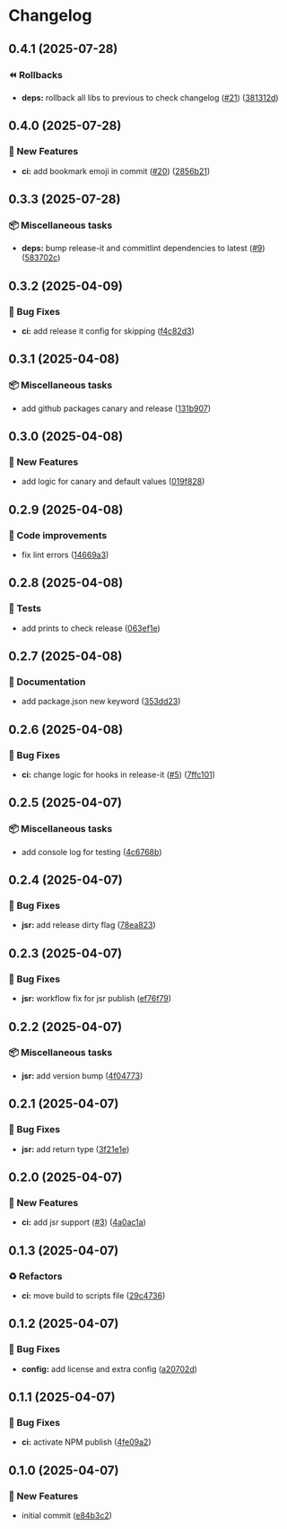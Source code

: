 # Changelog

## 0.4.1 (2025-07-28)

### ⏪ Rollbacks

* **deps:** rollback all libs to previous to check changelog ([#21](https://github.com/MainQueueIO/playground/issues/21)) ([381312d](https://github.com/MainQueueIO/playground/commit/381312d36f52136e9276b5027a4aab0c9eda0a38))

## 0.4.0 (2025-07-28)

### 🚀 New Features

* **ci:** add bookmark emoji in commit ([#20](https://github.com/MainQueueIO/playground/issues/20)) ([2856b21](https://github.com/MainQueueIO/playground/commit/2856b2193b13cdb921287dc45a721868f77cdad8))

## 0.3.3 (2025-07-28)

### 📦 Miscellaneous tasks

* **deps:** bump release-it and commitlint dependencies to latest ([#9](https://github.com/MainQueueIO/playground/issues/9)) ([583702c](https://github.com/MainQueueIO/playground/commit/583702c69881ab2b5bd8e8836667b11235ae7e78))

## 0.3.2 (2025-04-09)

### 🐛 Bug Fixes

* **ci:** add release it config for skipping ([f4c82d3](https://github.com/MainQueueIO/playground/commit/f4c82d377c446e64b82ea544bd95511e36fafa30))

## 0.3.1 (2025-04-08)

### 📦 Miscellaneous tasks

* add github packages canary and release ([131b907](https://github.com/MainQueueIO/playground/commit/131b907490253bd4ad0b5141c7518122ffe35656))

## 0.3.0 (2025-04-08)

### 🚀 New Features

* add logic for canary and default values ([019f828](https://github.com/MainQueueIO/playground/commit/019f828cb645e537208d5da3460484246285b9a5))

## 0.2.9 (2025-04-08)

### 💄 Code improvements

* fix lint errors ([14669a3](https://github.com/MainQueueIO/playground/commit/14669a3f63bc6817809567fdea44341fda5d2fbc))

## 0.2.8 (2025-04-08)

### 🧪 Tests

* add prints to check release ([063ef1e](https://github.com/MainQueueIO/playground/commit/063ef1e226b50e9727cc7ff6429050eff595e304))

## 0.2.7 (2025-04-08)

### 📝 Documentation

* add package.json new keyword ([353dd23](https://github.com/MainQueueIO/playground/commit/353dd2324d5c564489c458fbdcc4fd1b4005b108))

## 0.2.6 (2025-04-08)

### 🐛 Bug Fixes

* **ci:** change logic for hooks in release-it ([#5](https://github.com/MainQueueIO/playground/issues/5)) ([7ffc101](https://github.com/MainQueueIO/playground/commit/7ffc1012fdb97190ff93cac563f5a575eb415222))

## 0.2.5 (2025-04-07)

### 📦 Miscellaneous tasks

* add console log for testing ([4c6768b](https://github.com/MainQueueIO/playground/commit/4c6768b658114d9fdf0148b66469d485a802c5bf))

## 0.2.4 (2025-04-07)

### 🐛 Bug Fixes

* **jsr:** add release dirty flag ([78ea823](https://github.com/MainQueueIO/playground/commit/78ea823faeeb6bb254cbdc05ae87ab3293b17147))

## 0.2.3 (2025-04-07)

### 🐛 Bug Fixes

* **jsr:** workflow fix for jsr publish ([ef76f79](https://github.com/MainQueueIO/playground/commit/ef76f79867ddb9ffab0bac2999dbee5a5b4dd008))

## 0.2.2 (2025-04-07)

### 📦 Miscellaneous tasks

* **jsr:** add version bump ([4f04773](https://github.com/MainQueueIO/playground/commit/4f047739492b5da0ddc5d69d39d9508b99755fc6))

## 0.2.1 (2025-04-07)

### 🐛 Bug Fixes

* **jsr:** add return type ([3f21e1e](https://github.com/MainQueueIO/playground/commit/3f21e1efe2f2b8910040859d48397b281cda3998))

## 0.2.0 (2025-04-07)

### 🚀 New Features

* **ci:** add jsr support ([#3](https://github.com/MainQueueIO/playground/issues/3)) ([4a0ac1a](https://github.com/MainQueueIO/playground/commit/4a0ac1afa0ad0a5fd2e045ab0e49e292519d3bc6))

## 0.1.3 (2025-04-07)

### ♻️ Refactors

* **ci:** move build to scripts file ([29c4736](https://github.com/MainQueueIO/playground/commit/29c47366518fcba77835cad2e5dd04a6bba08bb8))

## 0.1.2 (2025-04-07)

### 🐛 Bug Fixes

* **config:** add license and extra config ([a20702d](https://github.com/MainQueueIO/playground/commit/a20702d45fdcf3743381ceaf739b7b94203e4f6e))

## 0.1.1 (2025-04-07)

### 🐛 Bug Fixes

* **ci:** activate NPM publish ([4fe09a2](https://github.com/MainQueueIO/playground/commit/4fe09a2fe547e6aa7f0b907b8daddb0e438ea7ce))

## 0.1.0 (2025-04-07)

### 🚀 New Features

* initial commit ([e84b3c2](https://github.com/MainQueueIO/playground/commit/e84b3c22f67d12f77a76089c74aef8e72e73145a))

